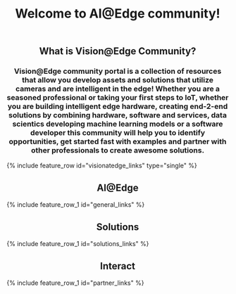 ﻿---
layout: splash
permalink: /
title:
header:
  overlay_color: "white"
  overlay_image: /assets/images/MAIN_overlay.png
  # image: /assets/images/MAIN_camera.png
  actions:
    - label: "Get started"
      url: ""
    - label: "Join the community"
      url: "https://techcommunity.microsoft.com/t5/IoT-Devices/bd-p/HardwareEngineering"
title: Welcome to AI@Edge community!
excerpt:
  Welcome to AI@Edge community!
  A community that pulls together hardware, AI and software assests required to create intelligent edge solutions that can run machine learning in the device.

visionatedge_links:
  class: "light-gray"

general:
  content:
    - title: AI@Edge
general_links:
  content:
    - image_path: assets/images/MAIN_aiatedge.png
      alt: ""
      title: "What is AI@Edge?"
      excerpt: "What is the difference between traditional IoT device and intelligent edge"
      btn_label: " "
      url: "/docs/aiatedge/"
    - image_path: assets/images/MAIN_light_heavy.PNG
      alt: ""
      title: "Light Edge vs. Heavy Edge"
      excerpt: "Read about the options for implementation intelligent edge solution"
      btn_label: " "
      url: "/docs/taxonomy/"
    - image_path: assets/images/MAIN_hw_acceleration.png
      alt: ""
      title: "HW Acceleration"
      excerpt: "The most common hardware acceleration options for edge computing"
      btn_label: " "
      url: "/docs/hw_acceleration/"

solutions:
  content:
    - title: Vision@Edge Hardware
solutions_links:
  content:
    - image_path: assets/images/MAIN_build_hardware.png
      alt: ""
      title: "Hardware"
      excerpt: "Find resources and best practices for building intelligent edge capable hardware or find existing hardware or developer kits to get started with software development"
      btn_label: " "
      url: "/docs/hardware/"
    - image_path: /assets/images/MAIN_ai2.png
      alt: ""
      title: "Machine Learning"
      excerpt: "Edge devices are capable of running machine learning models in a device itself resulting to faster inferencing times. Learn about machine learning models, frameworks supported by different devices and tools for training models"
      btn_label: " "
      url: "/docs/machine_learning/"
    - image_path: /assets/images/MAIN_azure_iot.png
      alt: ""
      title: "Azure IoT"
      excerpt: "Train in the cloud, Run on a device. Run containerized cloud services in a device for faster turnaround time, offline capabilities and funnel the data that eventually gets sent to the cloud. IoT Edge enables running several services that are typically run in cloud also in an edge device"
      btn_label: " "
      url: "/docs/azureiot/"
# software:
#   content:
#     - title: Vision@Edge Software
#     - excerpt: test writing here
# software_links:
#   content:
#     - image_path: assets/images/MAIN_ai.png
#       alt: ""
#       title: "Machine learning for Vision"
#       excerpt: Machine learning models for Vision. Edge devices are capable of running machine learning models in a device itself resulting to faster inferencing times. Learn about machine learning models for Vision, frameworks supported by different devices and tools for training models
#       btn_label: " "
#       url: "/docs/visionai/"
#     - image_path: /assets/images/MAIN_Azure_resources.png
#       alt: ""
#       title: "Azure IoT Edge"
#       excerpt: "Run containerized cloud services in a device for faster turnaround time, offline capabilities and funnel the data that eventually gets sent to the cloud. IoT Edge enables running several services that are typically run in cloud also in an edge device"
#       btn_label: " "
#       url: "/docs/azureresources/"
#     - image_path: /assets/images/MAIN_find_assets.png
#       alt: ""
#       title: "Find assests"
#       excerpt: "Find existing IoT Edge modules from Azure Marketplace, Vision AI models from community channels and other SW assets"
#       btn_label: " "
#       url: "/docs/findassests/"
interact:
  content:
    - title: Become part of the community
partner_links:
  content:
    - image_path: assets/images/MAIN_community.png
      alt: ""
      title: "Join Vision@Edge community"
      excerpt: Join Microsoft's Internet of Things community. Hear the latest solution and services news from Azure and Windows IoT, share your thoughts, get help by asking questions and help others
      btn_label: " "
      url: "https://techcommunity.microsoft.com/t5/Internet-of-Things-IoT/ct-p/IoT"
    - image_path: /assets/images/MAIN_events.png
      alt: ""
      title: "Live Events"
      excerpt: "See the AI@Edge related live events with Microsoft's presence. Join and discuss about the topics of your interested face to face"
      btn_label: " "
      url: "/docs/liveevents/"
    - image_path: /assets/images/MAIN_tutorials.png
      alt: ""
      title: "Tutorials and labs"
      excerpt: "Get started quickly by following easy to use tutorials and labs."
      btn_label: " "
      url: "/docs/tutorials/"
---
<div class="white">
<div class="feature__wrapper">
  <h2 style="text-align: center;" font-size="1.25em" class="landing-page-videos-title">What is Vision@Edge Community?</h2>
  <h3 style="text-align: center;" class="landing-page-videos-title">Vision@Edge community portal is a collection of resources that allow you develop assets and solutions that utilize cameras and are intelligent in the edge!
  Whether you are a seasoned professional or taking your first steps to IoT, whether you are building intelligent edge hardware, creating end-2-end solutions by combining hardware, software and services, data scientics developing machine learning models or a software developer this community will help you to identify opportunities, get started fast with examples and partner with other professionals to create awesome solutions.</h3>
  <div class="landing-page-videos">
{% include feature_row id="visionatedge_links" type="single" %}
</div>
</div>
<div class="light-gray">
<div class="feature__wrapper">
    <h2 style="text-align: center;" class="landing-page-videos-title">AI@Edge</h2>
    <div class="landing-page-videos">
{% include feature_row_1 id="general_links" %}
    </div>
</div>
</div>
<div class="white">
<div class="feature__wrapper">
    <h2 style="text-align: center;" class="landing-page-videos-title">Solutions</h2>
    <div class="landing-page-videos">
{% include feature_row_1 id="solutions_links" %}
  </div>
</div>
</div>
<!-- <div class="light-gray">
<div class="feature__wrapper">
    <h2 style="text-align: center;" class="landing-page-videos-title">Software and services</h2>
  <div class="landing-page-videos">
{% include feature_row_1 id="software_links" %}
  </div>
</div>
</div> -->
<div class="white">
<div class="feature__wrapper">
    <h2 style="text-align: center;" class="landing-page-videos-title">Interact</h2>
  <div class="landing-page-videos">
{% include feature_row_1 id="partner_links" %}
  </div>
</div>
</div>
